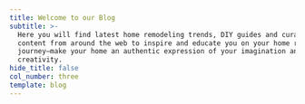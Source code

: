 ```yaml
---
title: Welcome to our Blog
subtitle: >-
  Here you will find latest home remodeling trends, DIY guides and curated
  content from around the web to inspire and educate you on your home remodeling
  journey—make your home an authentic expression of your imagination and
  creativity.
hide_title: false
col_number: three
template: blog
---
```

